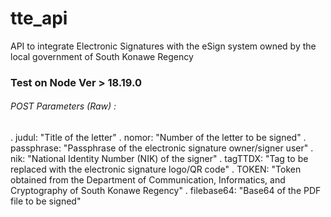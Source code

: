 # tte_api

API to integrate Electronic Signatures with the eSign system owned by the local government of South Konawe Regency

### Test on Node Ver > 18.19.0

###### POST Parameters (Raw) :

. judul: "Title of the letter"
. nomor: "Number of the letter to be signed"
. passphrase: "Passphrase of the electronic signature owner/signer user"
. nik: "National Identity Number (NIK) of the signer"
. tagTTDX: "Tag to be replaced with the electronic signature logo/QR code"
. TOKEN: "Token obtained from the Department of Communication, Informatics, and Cryptography of South Konawe Regency"
. filebase64: "Base64 of the PDF file to be signed"
